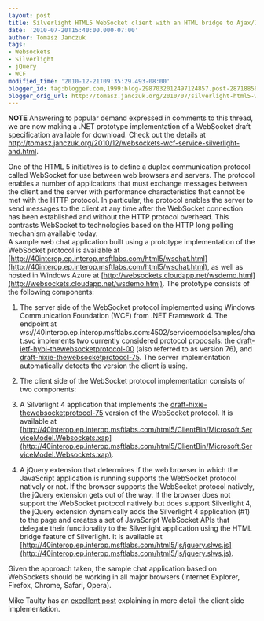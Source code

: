 ```yaml
---
layout: post
title: Silverlight HTML5 WebSocket client with an HTML bridge to Ajax/JavaScript
date: '2010-07-20T15:40:00.000-07:00'
author: Tomasz Janczuk
tags:
- Websockets
- Silverlight
- jQuery
- WCF
modified_time: '2010-12-21T09:35:29.493-08:00'
blogger_id: tag:blogger.com,1999:blog-2987032012497124857.post-2871885842393034810
blogger_orig_url: http://tomasz.janczuk.org/2010/07/silverlight-html5-websocket-client-with.html
---
```





**NOTE** Answering to popular demand expressed in comments to this thread, we are now making a .NET prototype implementation of a WebSocket draft specification available for download. Check out the details at http://tomasz.janczuk.org/2010/12/websockets-wcf-service-silverlight-and.html.   

One of the HTML 5 initiatives is to define a duplex communication protocol called WebSocket for use between web browsers and servers. The protocol enables a number of applications that must exchange messages between the client and the server with performance characteristics that cannot be met with the HTTP protocol. In particular, the protocol enables the server to send messages to the client at any time after the WebSocket connection has been established and without the HTTP protocol overhead. This contrasts WebSocket to technologies based on the HTTP long polling mechanism available today.      
A sample web chat application built using a prototype implementation of the WebSocket protocol is available at [http://40interop.ep.interop.msftlabs.com/html5/wschat.html](http://40interop.ep.interop.msftlabs.com/html5/wschat.html), as well as hosted in Windows Azure at [http://websockets.cloudapp.net/wsdemo.html](http://websockets.cloudapp.net/wsdemo.html). The prototype consists of the following components:       
  

1. The server side of the WebSocket protocol implemented using Windows Communication Foundation (WCF) from .NET Framework 4. The endpoint at ws://40interop.ep.interop.msftlabs.com:4502/servicemodelsamples/chat.svc implements two currently considered protocol proposals: the [draft-ietf-hybi-thewebsocketprotocol-00](http://www.ietf.org/id/draft-ietf-hybi-thewebsocketprotocol-00.txt) (also referred to as version 76), and [draft-hixie-thewebsocketprotocol-75](http://tools.ietf.org/html/draft-hixie-thewebsocketprotocol-75). The server implementation automatically detects the version the client is using.  
2. The client side of the WebSocket protocol implementation consists of two components:      

1. A Silverlight 4 application that implements the [draft-hixie-thewebsocketprotocol-75](http://tools.ietf.org/html/draft-hixie-thewebsocketprotocol-75) version of the WebSocket protocol. It is available at [http://40interop.ep.interop.msftlabs.com/html5/ClientBin/Microsoft.ServiceModel.Websockets.xap](http://40interop.ep.interop.msftlabs.com/html5/ClientBin/Microsoft.ServiceModel.Websockets.xap).  
2. A jQuery extension that determines if the web browser in which the JavaScript application is running supports the WebSocket protocol natively or not. If the browser supports the WebSocket protocol natively, the jQuery extension gets out of the way. If the browser does not support the WebSocket protocol natively but does support Silverlight 4, the jQuery extension dynamically adds the Silverlight 4 application (#1) to the page and creates a set of JavaScript WebSocket APIs that delegate their functionality to the Silverlight application using the HTML bridge feature of Silverlight. It is available at [http://40interop.ep.interop.msftlabs.com/html5/js/jquery.slws.js](http://40interop.ep.interop.msftlabs.com/html5/js/jquery.slws.js).  
  

Given the approach taken, the sample chat application based on WebSockets should be working in all major browsers (Internet Explorer, Firefox, Chrome, Safari, Opera).    
      
Mike Taulty has an [excellent post](http://mtaulty.com/CommunityServer/blogs/mike_taultys_blog/archive/2010/07/27/silverlight-and-websockets.aspx) explaining in more detail the client side implementation.   